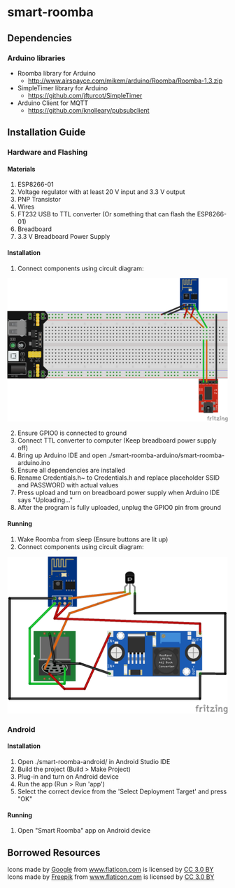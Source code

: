 # smart-roomba

## Dependencies
### Arduino libraries
- Roomba library for Arduino
  - http://www.airspayce.com/mikem/arduino/Roomba/Roomba-1.3.zip
- SimpleTimer library for Arduino
  - https://github.com/jfturcot/SimpleTimer
- Arduino Client for MQTT
  - https://github.com/knolleary/pubsubclient

## Installation Guide
### Hardware and Flashing
#### Materials
1. ESP8266-01
2. Voltage regulator with at least 20 V input and 3.3 V output
3. PNP Transistor
4. Wires
5. FT232 USB to TTL converter (Or something that can flash the ESP8266-01)
6. Breadboard
7. 3.3 V Breadboard Power Supply

#### Installation
1. Connect components using circuit diagram:
<img src="./circuit-diagrams/programming_esp8266.png" width="600px">

2. Ensure GPIO0 is connected to ground
3. Connect TTL converter to computer (Keep breadboard power supply off)
4. Bring up Arduino IDE and open ./smart-roomba-arduino/smart-roomba-arduino.ino
5. Ensure all dependencies are installed
6. Rename Credentials.h~ to Credentials.h and replace placeholder SSID and PASSWORD with actual values
7. Press upload and turn on breadboard power supply when Arduino IDE says "Uploading..."
8. After the program is fully uploaded, unplug the GPIO0 pin from ground

#### Running
1. Wake Roomba from sleep (Ensure buttons are lit up)
2. Connect components using circuit diagram:
<img src="./circuit-diagrams/roomba_esp8266.png" width="600px">

### Android
#### Installation
1. Open ./smart-roomba-android/ in Android Studio IDE
2. Build the project (Build > Make Project)
3. Plug-in and turn on Android device
4. Run the app (Run > Run 'app')
5. Select the correct device from the 'Select Deployment Target' and press "OK"

#### Running
1. Open "Smart Roomba" app on Android device

## Borrowed Resources
<div>Icons made by <a href="https://www.flaticon.com/authors/google" title="Google">Google</a> from <a href="https://www.flaticon.com/" title="Flaticon">www.flaticon.com</a> is licensed by <a href="http://creativecommons.org/licenses/by/3.0/" title="Creative Commons BY 3.0" target="_blank">CC 3.0 BY</a></div>
<div>Icons made by <a href="http://www.freepik.com" title="Freepik">Freepik</a> from <a href="https://www.flaticon.com/" title="Flaticon">www.flaticon.com</a> is licensed by <a href="http://creativecommons.org/licenses/by/3.0/" title="Creative Commons BY 3.0" target="_blank">CC 3.0 BY</a></div>
